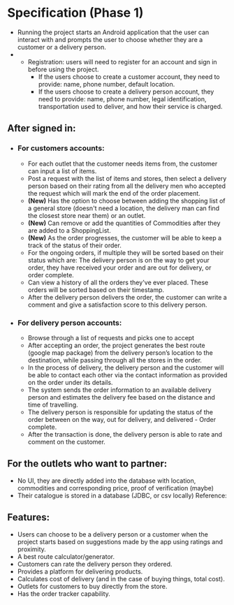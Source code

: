 # Specification (Phase 1)

- Running the project starts an Android application that the user can interact with and prompts the user to choose whether they are a customer or a delivery person. 
- - Registration: users will need to register for an account and sign in before using the project. 
    - If the users choose to create a customer account, they need to provide: name, phone number, default location.
    - If the users choose to create a delivery person account, they need to provide: name, phone number, legal identification, transportation used to deliver, and how their service is charged.


## After signed in:
- ### For customers accounts:
    - For each outlet that the customer needs items from, the customer can input a list of items.
    - Post a request with the list of items and stores, then select a delivery person based on their rating from all the delivery men who accepted the request which will mark the end of the order placement.
    - **(New)** Has the option to choose between adding the shopping list of a general store (doesn't need a location, the delivery man can find the closest store near them) or an outlet. 
    - **(New)** Can remove or add the quantities of Commodities after they are added to a ShoppingList.
    - **(New)** As the order progresses, the customer will be able to keep a track of the status of their order. 
    - For the ongoing orders, if multiple they will be sorted based on their status which are: The delivery person is on the way to get your order, they have received your order and are out for delivery, or order complete.
    - Can view a history of all the orders they've ever placed. These orders will be sorted based on their timestamp. 
    - After the delivery person delivers the order, the customer can write a comment and give a satisfaction score to this delivery person. 


- ### For delivery person accounts:
    - Browse through a list of requests and picks one to accept
    - After accepting an order, the project generates the best route (google map package) from the delivery person’s location to the destination, while passing through all the stores in the order.
    - In the process of delivery, the delivery person and the customer will be able to contact each other via the contact information as provided on the order under its details. 
    - The system sends the order information to an available delivery person and estimates the delivery fee based on the distance and time of travelling.
    - The delivery person is responsible for updating the status of the order between on the way, out for delivery, and delivered - Order complete.
    - After the transaction is done, the delivery person is able to rate and comment on the customer.

## For the outlets who want to partner:
- No UI, they are directly added into the database with location, commodities and corresponding price, proof of verification (maybe)
- Their catalogue is stored in a database (JDBC, or csv locally)
  Reference:


## Features:
- Users can choose to be a delivery person or a customer when the project starts based on suggestions made by the app using ratings and proximity.
- A best route calculator/generator.
- Customers can rate the delivery person they ordered.
- Provides a platform for delivering products.
- Calculates cost of delivery (and in the case of buying things, total cost).
- Outlets for customers to buy directly from the store.
- Has the order tracker capability.
